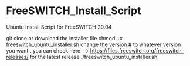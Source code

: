 # FreeSWITCH_Install_Script
Ubuntu Install Script for FreeSWITCH 20.04

git clone or download the installer file
chmod +x freeswitch_ubuntu_installer.sh
change the version # to whatever version you want.. you can check here --> https://files.freeswitch.org/freeswitch-releases/ for the latest release
./freeswitch_ubuntu_installer.sh

